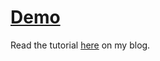 # [Demo](https://fazeelanizam13.github.io/blog3-setting-canvas-dimensions-with-css-vs-attributes/)

Read the tutorial [here](https://blog.fazeelanizam.com/why-do-shapes-inside-canvas-have-blurred-outlines/) on my blog.
